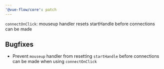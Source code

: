 ```yaml
---
'@vue-flow/core': patch
---
```


`connectOnClick`: mouseup handler resets startHandle before connections can be made

## Bugfixes

- Prevent `mouseup` handler from resetting `startHandle` before connections can be made when using `connectOnClick`
